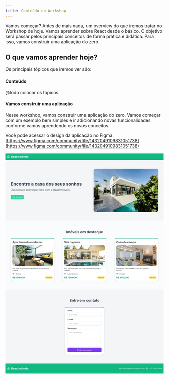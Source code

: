 ```yaml
---
title: Conteúdo do Workshop
---
```


Vamos começar? Antes de mais nada, um overview do que iremos tratar no Workshop de hoje. Vamos aprender sobre React desde o básico. O objetivo será passar pelos principais conceitos de forma prática e didática. Para isso, vamos construir uma aplicação do zero.

## O que vamos aprender hoje?

Os principais tópicos que iremos ver são:

#### Conteúdo

@todo colocar os tópicos

#### Vamos construir uma aplicação

Nesse workshop, vamos construir uma aplicação do zero. Vamos começar com um exemplo bem simples e ir adicionando novas funcionalidades conforme vamos aprendendo os novos conceitos.

Você pode acessar o design da aplicação no Figma: [https://www.figma.com/community/file/1432049109831051738](https://www.figma.com/community/file/1432049109831051738)

![Exemplo da aplicação](../../../assets/app.webp)
